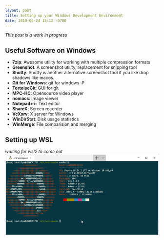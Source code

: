 ```yaml
---
layout: post
title: Setting up your Windows Development Environment
date: 2019-06-24 15:12 -0700
---
```


*This post is a work in progress*
<!-- more -->

## Useful Software on Windows
- **7zip**: Awesome utility for working with multiple compression formats
- **Greenshot**: A screenshot utility, replacement for snipping tool
- **Shotty**: Shotty is another alternative screenshot tool if you like drop shadows like macos.
- **Git for Windows**: git for windows :P
- **TortoiseGit**: GUI for git
- **MPC-HC**: Opensource video player
- **nomacs**: Image viewer
- **Notepad++**: Text editor
- **ShareX**: Screen recorder
- **VcXsrv**: X server for Windows
- **WinDirStat**: Disk usage statistics
- **WinMerge**: File comparision and merging

## Setting up WSL
*waiting for wsl2 to come out*
![WSL ubuntu 18.04](/assets/images/20190624/ubuntu-wsl.png)
